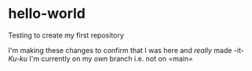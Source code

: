 # hello-world
Testing to create my first repository

I'm making these changes to confirm that I was here and *really* made -it-
_Ku-ku_
I'm currently on my *own* branch i.e. not on =main=
